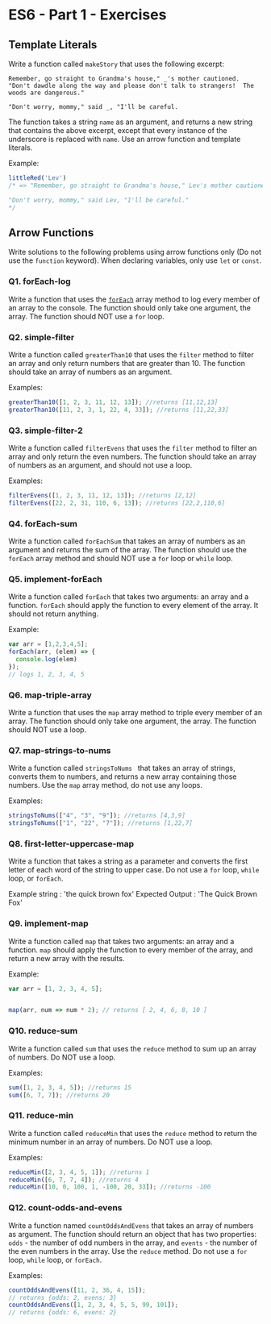 # ES6 - Part 1 - Exercises

## Template Literals

Write a function called `makeStory` that uses the following excerpt:

```text
Remember, go straight to Grandma's house," _'s mother cautioned.  "Don't dawdle along the way and please don't talk to strangers!  The woods are dangerous."

"Don't worry, mommy," said _, "I'll be careful.
```

The function takes a string `name` as an argument, and returns a new string that contains the above excerpt, except that every instance of the underscore is replaced with `name`. Use an arrow function and template literals.

Example:

```js
littleRed('Lev')
/* => "Remember, go straight to Grandma's house," Lev's mother cautioned.  "Don't dawdle along the way and please don't talk to strangers!  The woods are dangerous."

"Don't worry, mommy," said Lev, "I'll be careful."
*/
```

## Arrow Functions

Write solutions to the following problems using arrow functions only (Do not use the `function` keyword). When declaring variables, only use `let` or `const`.

### Q1. forEach-log

Write a function that uses the [`forEach`](http://www.w3schools.com/jsref/jsref_forEach.asp) array method to log every member of an array to the console. The function should only take one argument, the array. The function should NOT use a `for` loop.

### Q2. simple-filter

Write a function called `greaterThan10` that uses the `filter` method to filter an array and only return numbers that are greater than 10. The function should take an array of numbers as an argument.

Examples:

```js
greaterThan10([1, 2, 3, 11, 12, 13]); //returns [11,12,13]
greaterThan10([11, 2, 3, 1, 22, 4, 33]); //returns [11,22,33]
```

### Q3. simple-filter-2

Write a function called `filterEvens` that uses the `filter` method to filter an array and only return the even numbers. The function should take an array of numbers as an argument, and should not use a loop.

Examples:

```js
filterEvens([1, 2, 3, 11, 12, 13]); //returns [2,12]
filterEvens([22, 2, 31, 110, 6, 13]); //returns [22,2,110,6]
```

### Q4. forEach-sum

Write a function called `forEachSum` that takes an array of numbers as an argument and returns the sum of the array. The function should use the `forEach` array method and should NOT use a `for` loop or `while` loop.

### Q5. implement-forEach

Write a function called `forEach` that takes two arguments: an array and a function. `forEach` should apply the function to every element of the array. It should not return anything.

Example:

```javascript
var arr = [1,2,3,4,5];
forEach(arr, (elem) => {
  console.log(elem)
});
// logs 1, 2, 3, 4, 5
```

### Q6. map-triple-array

Write a function that uses the `map` array method to triple every member of an array. The function should only take one argument, the array. The function should NOT use a loop.

### Q7. map-strings-to-nums

Write a function called `stringsToNums ` that takes an array of strings, converts them to numbers, and returns a new array containing those numbers. Use the `map` array method, do not use any loops.

Examples:

```js
stringsToNums(["4", "3", "9"]); //returns [4,3,9]
stringsToNums(["1", "22", "7"]); //returns [1,22,7]
```

### Q8. first-letter-uppercase-map

Write a function that takes a string as a parameter and converts the first letter of each word of the string to upper case. Do not use a `for` loop, `while` loop, or `forEach`.

Example string : 'the quick brown fox'
Expected Output : 'The Quick Brown Fox'

### Q9. implement-map

Write a function called `map` that takes two arguments: an array and a function. `map` should apply the function to every member of the array, and return a new array with the results.

Example:

```javascript
var arr = [1, 2, 3, 4, 5];


map(arr, num => num * 2); // returns [ 2, 4, 6, 8, 10 ]
```

### Q10. reduce-sum

Write a function called `sum` that uses the `reduce` method to sum up an array of numbers. Do NOT use a loop.

Examples:

```js
sum([1, 2, 3, 4, 5]); //returns 15
sum([6, 7, 7]); //returns 20
```

### Q11. reduce-min

Write a function called `reduceMin` that uses the `reduce` method to return the minimum number in an array of numbers. Do NOT use a loop.

Examples:

```js
reduceMin([2, 3, 4, 5, 1]); //returns 1
reduceMin([6, 7, 7, 4]); //returns 4
reduceMin([10, 0, 100, 1, -100, 20, 33]); //returns -100
```

### Q12. count-odds-and-evens

Write a function named `countOddsAndEvens` that takes an array of numbers as argument. The function should return an object that has two properties: `odds` - the number of odd numbers in the array, and `events` - the number of the even numbers in the array. Use the `reduce` method. Do not use a `for` loop, `while` loop, or `forEach`.

Examples:

```javascript
countOddsAndEvens([11, 2, 36, 4, 15]);
// returns {odds: 2, evens: 3}
countOddsAndEvens([1, 2, 3, 4, 5, 5, 99, 101]);
// returns {odds: 6, evens: 2}
```
